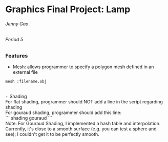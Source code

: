 # Graphics Final Project: Lamp
###### Jenny Gao
###### Period 5

### Features
+ Mesh: allows programmer to specify a polygon mesh defined in an external file
```
mesh :filename.obj
```
<br>
+ Shading
<br>
For flat shading, programmer should NOT add a line in the script regarding shading
<br>
For gouraud shading, programmer should add this line:<br>
```
shading gouraud
```
<br>
Note: For Gouraud Shading, I implemented a hash table and interpolation. Currently, it's close to a smooth surface (e.g. you can test a sphere and see); I couldn't get it to be perfectly smooth.
